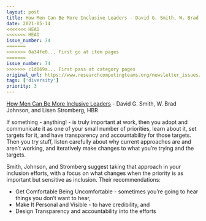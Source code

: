 ```yaml
---
layout: post
title: How Men Can Be More Inclusive Leaders - David G. Smith, W. Brad Johnson, and Lisen Stromberg, HBR
date: 2021-05-14
<<<<<<< HEAD
<<<<<<< HEAD
issue_number: 74
=======
>>>>>>> 0a34fe0... First go at item pages
=======
issue_number: 74
>>>>>>> c1d069a... First pass at category pages
original_url: https://www.researchcomputingteams.org/newsletter_issues/0074
tags: ['diversity']
priority: 3
---
```


<!-- markdownlint-disable MD033 -->
<!-- markdownlint-disable MD041 -->
<!-- markdownlint-disable MD049 -->

[How Men Can Be More Inclusive Leaders](https://hbr.org/2021/05/how-men-can-be-more-inclusive-leaders) - David G. Smith, W. Brad Johnson, and Lisen Stromberg, HBR

If something - anything! - is truly important at work, then you adopt and communicate it as one of your small number of priorities, learn about it, set targets for it, and have transparency and accountability for those targets.  Then you try stuff, listen carefully about why current approaches are and aren’t working, and iteratively make changes to what you’re trying and the targets.

Smith, Johnson, and Stromberg suggest taking that approach in your inclusion efforts, with a focus on what changes when the priority is as important but sensitive as inclusion.  Their recommendations:

- Get Comfortable Being Uncomfortable - sometimes you’re going to hear things you don’t want to hear,
- Make It Personal and Visible - to have credibility, and
- Design Transparency and accountability into the efforts